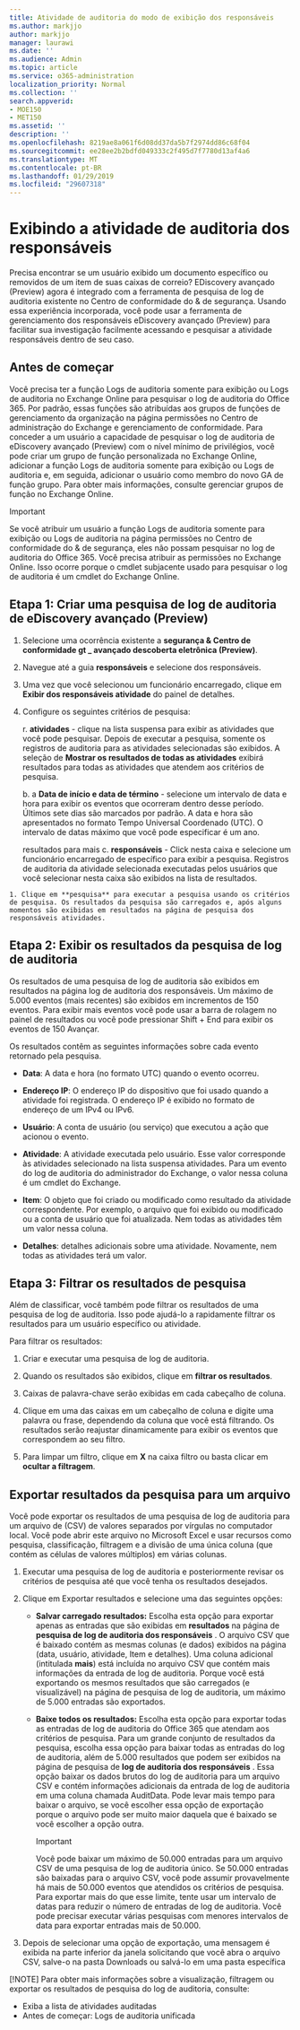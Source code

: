 ```yaml
---
title: Atividade de auditoria do modo de exibição dos responsáveis
ms.author: markjjo
author: markjjo
manager: laurawi
ms.date: ''
ms.audience: Admin
ms.topic: article
ms.service: o365-administration
localization_priority: Normal
ms.collection: ''
search.appverid:
- MOE150
- MET150
ms.assetid: ''
description: ''
ms.openlocfilehash: 8219ae8a061f6d08dd37da5b7f2974dd86c68f04
ms.sourcegitcommit: ee28ee2b2bdfd049333c2f495d7f7780d13af4a6
ms.translationtype: MT
ms.contentlocale: pt-BR
ms.lasthandoff: 01/29/2019
ms.locfileid: "29607318"
---
```

# <a name="viewing-custodian-audit-activity"></a>Exibindo a atividade de auditoria dos responsáveis

Precisa encontrar se um usuário exibido um documento específico ou removidos de um item de suas caixas de correio? EDiscovery avançado (Preview) agora é integrado com a ferramenta de pesquisa de log de auditoria existente no Centro de conformidade do & de segurança. Usando essa experiência incorporada, você pode usar a ferramenta de gerenciamento dos responsáveis eDiscovery avançado (Preview) para facilitar sua investigação facilmente acessando e pesquisar a atividade responsáveis dentro de seu caso.

## <a name="before-you-begin"></a>Antes de começar

Você precisa ter a função Logs de auditoria somente para exibição ou Logs de auditoria no Exchange Online para pesquisar o log de auditoria do Office 365. Por padrão, essas funções são atribuídas aos grupos de funções de gerenciamento da organização na página permissões no Centro de administração do Exchange e gerenciamento de conformidade. Para conceder a um usuário a capacidade de pesquisar o log de auditoria de eDiscovery avançado (Preview) com o nível mínimo de privilégios, você pode criar um grupo de função personalizada no Exchange Online, adicionar a função Logs de auditoria somente para exibição ou Logs de auditoria e, em seguida, adicionar o usuário como membro do novo GA de função grupo. Para obter mais informações, consulte gerenciar grupos de função no Exchange Online.

> [!IMPORTANT]
> Se você atribuir um usuário a função Logs de auditoria somente para exibição ou Logs de auditoria na página permissões no Centro de conformidade do & de segurança, eles não possam pesquisar no log de auditoria do Office 365. Você precisa atribuir as permissões no Exchange Online. Isso ocorre porque o cmdlet subjacente usado para pesquisar o log de auditoria é um cmdlet do Exchange Online.

## <a name="step-1-create-an-advanced-ediscovery-preview-audit-log-search"></a>Etapa 1: Criar uma pesquisa de log de auditoria de eDiscovery avançado (Preview)

   1. Selecione uma ocorrência existente a **segurança & Centro de conformidade gt _ avançado descoberta eletrônica (Preview)**.
   
   2. Navegue até a guia **responsáveis** e selecione dos responsáveis.
   
   3. Uma vez que você selecionou um funcionário encarregado, clique em **Exibir dos responsáveis atividade** do painel de detalhes.
   
   4. Configure os seguintes critérios de pesquisa:
      
      r. **atividades** - clique na lista suspensa para exibir as atividades que você pode pesquisar. Depois de executar a pesquisa, somente os registros de auditoria para as atividades selecionadas são exibidos. A seleção de **Mostrar os resultados de todas as atividades** exibirá resultados para todas as atividades que atendem aos critérios de pesquisa.
      
      b. a **Data de início e data de término** - selecione um intervalo de data e hora para exibir os eventos que ocorreram dentro desse período. Últimos sete dias são marcados por padrão. A data e hora são apresentados no formato Tempo Universal Coordenado (UTC). O intervalo de datas máximo que você pode especificar é um ano.
      
      resultados para mais c. **responsáveis** - Click nesta caixa e selecione um funcionário encarregado de específico para exibir a pesquisa. Registros de auditoria da atividade selecionada executadas pelos usuários que você selecionar nesta caixa são exibidos na lista de resultados.
    
    1. Clique em **pesquisa** para executar a pesquisa usando os critérios de pesquisa. Os resultados da pesquisa são carregados e, após alguns momentos são exibidas em resultados na página de pesquisa dos responsáveis atividades. 

## <a name="step-2-view-the-audit-log-search-results"></a>Etapa 2: Exibir os resultados da pesquisa de log de auditoria

Os resultados de uma pesquisa de log de auditoria são exibidos em resultados na página log de auditoria dos responsáveis. Um máximo de 5.000 eventos (mais recentes) são exibidos em incrementos de 150 eventos. Para exibir mais eventos você pode usar a barra de rolagem no painel de resultados ou você pode pressionar Shift + End para exibir os eventos de 150 Avançar.

Os resultados contêm as seguintes informações sobre cada evento retornado pela pesquisa.
- **Data**: A data e hora (no formato UTC) quando o evento ocorreu.

- **Endereço IP**: O endereço IP do dispositivo que foi usado quando a atividade foi registrada. O endereço IP é exibido no formato de endereço de um IPv4 ou IPv6.

- **Usuário**: A conta de usuário (ou serviço) que executou a ação que acionou o evento.

- **Atividade**: A atividade executada pelo usuário. Esse valor corresponde às atividades selecionado na lista suspensa atividades. Para um evento do log de auditoria do administrador do Exchange, o valor nessa coluna é um cmdlet do Exchange.

- **Item**: O objeto que foi criado ou modificado como resultado da atividade correspondente. Por exemplo, o arquivo que foi exibido ou modificado ou a conta de usuário que foi atualizada. Nem todas as atividades têm um valor nessa coluna.

- **Detalhes**: detalhes adicionais sobre uma atividade. Novamente, nem todas as atividades terá um valor.

## <a name="step-3-filter-the-search-results"></a>Etapa 3: Filtrar os resultados de pesquisa

Além de classificar, você também pode filtrar os resultados de uma pesquisa de log de auditoria. Isso pode ajudá-lo a rapidamente filtrar os resultados para um usuário específico ou atividade. 

Para filtrar os resultados:

 1. Criar e executar uma pesquisa de log de auditoria.
  
2. Quando os resultados são exibidos, clique em **filtrar os resultados**.
 
3. Caixas de palavra-chave serão exibidas em cada cabeçalho de coluna.
  
4. Clique em uma das caixas em um cabeçalho de coluna e digite uma palavra ou frase, dependendo da coluna que você está filtrando. Os resultados serão reajustar dinamicamente para exibir os eventos que correspondem ao seu filtro.
  
5. Para limpar um filtro, clique em **X** na caixa filtro ou basta clicar em **ocultar a filtragem**.

## <a name="export-the-search-results-to-a-file"></a>Exportar resultados da pesquisa para um arquivo

Você pode exportar os resultados de uma pesquisa de log de auditoria para um arquivo de (CSV) de valores separados por vírgulas no computador local. Você pode abrir este arquivo no Microsoft Excel e usar recursos como pesquisa, classificação, filtragem e a divisão de uma única coluna (que contém as células de valores múltiplos) em várias colunas.

1. Executar uma pesquisa de log de auditoria e posteriormente revisar os critérios de pesquisa até que você tenha os resultados desejados.
  
2. Clique em Exportar resultados e selecione uma das seguintes opções:

    - **Salvar carregado resultados:** Escolha esta opção para exportar apenas as entradas que são exibidas em **resultados** na página de **pesquisa de log de auditoria dos responsáveis** . O arquivo CSV que é baixado contém as mesmas colunas (e dados) exibidos na página (data, usuário, atividade, Item e detalhes). Uma coluna adicional (intitulada **mais**) está incluída no arquivo CSV que contém mais informações da entrada de log de auditoria. Porque você está exportando os mesmos resultados que são carregados (e visualizável) na página de pesquisa de log de auditoria, um máximo de 5.000 entradas são exportados.
        
    - **Baixe todos os resultados:** Escolha esta opção para exportar todas as entradas de log de auditoria do Office 365 que atendam aos critérios de pesquisa. Para um grande conjunto de resultados da pesquisa, escolha essa opção para baixar todas as entradas do log de auditoria, além de 5.000 resultados que podem ser exibidos na página de pesquisa de **log de auditoria dos responsáveis** . Essa opção baixar os dados brutos do log de auditoria para um arquivo CSV e contém informações adicionais da entrada de log de auditoria em uma coluna chamada AuditData. Pode levar mais tempo para baixar o arquivo, se você escolher essa opção de exportação porque o arquivo pode ser muito maior daquela que é baixado se você escolher a opção outra.
    
      > [!IMPORTANT]
      > Você pode baixar um máximo de 50.000 entradas para um arquivo CSV de uma pesquisa de log de auditoria único. Se 50.000 entradas são baixadas para o arquivo CSV, você pode assumir provavelmente há mais de 50.000 eventos que atendidos os critérios de pesquisa. Para exportar mais do que esse limite, tente usar um intervalo de datas para reduzir o número de entradas de log de auditoria. Você pode precisar executar várias pesquisas com menores intervalos de data para exportar entradas mais de 50.000.
        

3. Depois de selecionar uma opção de exportação, uma mensagem é exibida na parte inferior da janela solicitando que você abra o arquivo CSV, salve-o na pasta Downloads ou salvá-lo em uma pasta específica

[!NOTE] 
 Para obter mais informações sobre a visualização, filtragem ou exportar os resultados de pesquisa do log de auditoria, consulte:
   - Exiba a lista de atividades auditadas 
   - Antes de começar: Logs de auditoria unificada
 